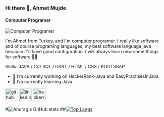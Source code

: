 ### Hi there 👋, Ahmet Mujde
#### Computer Programer
![Computer Programer](https://media-exp1.licdn.com/dms/image/C4D16AQFqJzrQLf8AKg/profile-displaybackgroundimage-shrink_200_800/0/1625846240379?e=1631145600&v=beta&t=atkXb5lrU---IasQxEzqszUFIs2HJi2kvr0JDUSt6fY)

I'm Ahmet from Turkey, and I'm computer programer. I really like software and of course programing languages, my best software language java because it's have good configuration. I will always learn new some things for software 🧑‍💻

Skills: JAVA / C#/ SQL / DART / HTML / CSS / BOOTSRAP 

- 🔭 I’m currently working on HackerRank-Java and EasyPractisesInJava 
- 🌱 I’m currently learning Java 


[<img src='https://cdn.jsdelivr.net/npm/simple-icons@3.0.1/icons/github.svg' alt='github' height='40'>](https://github.com/ahmetmujde)  [<img src='https://cdn.jsdelivr.net/npm/simple-icons@3.0.1/icons/linkedin.svg' alt='linkedin' height='40'>](https://www.linkedin.com/in/ahmet-mujde/)  [<img src='https://cdn.jsdelivr.net/npm/simple-icons@3.0.1/icons/hackerrank.svg' alt='hackerrank' height='40'>](https://www.hackerrank.com/mujde_ahmet)  


#![Anurag's GitHub stats](https://github-readme-stats.vercel.app/api?username=ahmetmujde&show_icons=true&theme=tokyonight)
##[![Top Langs](https://github-readme-stats.vercel.app/api/top-langs/?username=ahmetmujde&layout=compact&theme=tokyonight)](https://github.com/ahmetmujde/github-readme-stats)
